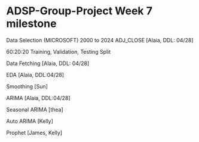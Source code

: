 # ADSP-Group-Project Week 7 milestone
Data Selection (MICROSOFT) 2000 to 2024 ADJ_CLOSE [Alaia, DDL: 04/28] 

60:20:20 Training, Validation, Testing Split 

Data Fetching [Alaia, DDL: 04/28] 

EDA [Alaia, DDL:04/28] 

Smoothing [Sun]

ARIMA [Alaia, DDL:04/28]

Seasonal ARIMA [thea]

Auto ARIMA [Kelly]

Prophet [James, Kelly]
